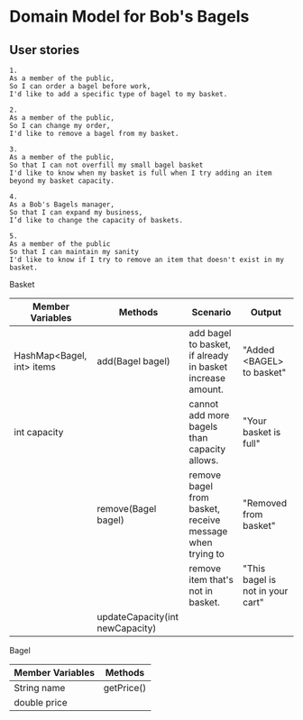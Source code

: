 # Domain Model for Bob's Bagels

## User stories

```
1.
As a member of the public,
So I can order a bagel before work,
I'd like to add a specific type of bagel to my basket.
```

```
2.
As a member of the public,
So I can change my order,
I'd like to remove a bagel from my basket.
```

```
3.
As a member of the public,
So that I can not overfill my small bagel basket
I'd like to know when my basket is full when I try adding an item beyond my basket capacity.
```

```
4.
As a Bob's Bagels manager,
So that I can expand my business,
I’d like to change the capacity of baskets.
```

```
5.
As a member of the public
So that I can maintain my sanity
I'd like to know if I try to remove an item that doesn't exist in my basket.
```

Basket 

| Member Variables           | Methods                         | Scenario                                                   | Output                           |
|----------------------------|---------------------------------|------------------------------------------------------------|----------------------------------|
| HashMap<Bagel, int\> items | add(Bagel bagel)                | add bagel to basket, if already in basket increase amount. | "Added <BAGEL\> to basket"       |
| int capacity               |                                 | cannot add more bagels than capacity allows.               | "Your basket is full"            |
|                            | remove(Bagel bagel)             | remove bagel from basket, receive message when trying to   | "Removed <BAGEL> from basket"    |
|                            |                                 | remove item that's not in basket.                          | "This bagel is not in your cart" |
|                            | updateCapacity(int newCapacity) |                                                            |                                  |

Bagel

| Member Variables | Methods    |
|------------------|------------|
| String name      | getPrice() |
| double price     |            |

